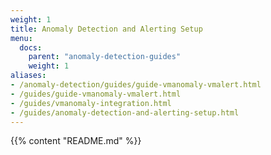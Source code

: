 ```yaml
---
weight: 1
title: Anomaly Detection and Alerting Setup
menu:
  docs:
    parent: "anomaly-detection-guides"
    weight: 1
aliases:
- /anomaly-detection/guides/guide-vmanomaly-vmalert.html
- /guides/guide-vmanomaly-vmalert.html
- /guides/vmanomaly-integration.html
- /guides/anomaly-detection-and-alerting-setup.html
---
```

{{% content "README.md" %}}
